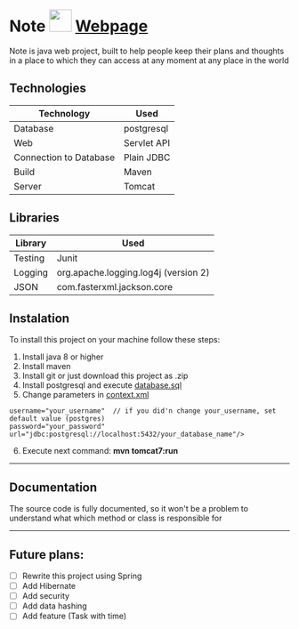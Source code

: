 # Note <image src="/Note/src/main/webapp/pictures/page.png"  width="40"> [Webpage](http://vps-37630.vps-default-host.net/main) 
Note is java web project, built to help people keep their plans and thoughts in a place to which they can access at any moment at any place in the world
## Technologies
Technology | Used
| --- | --- |
Database | postgresql
Web | Servlet API
Connection to Database | Plain JDBC
Build | Maven
Server | Tomcat

## Libraries
Library | Used
| --- | --- |
Testing | Junit
Logging | org.apache.logging.log4j (version 2)
JSON | com.fasterxml.jackson.core

## Instalation
To install this project on your machine follow these steps:
1) Install java 8 or higher
2) Install maven 
3) Install git or just download this project as .zip
4) Install postgresql and execute [database.sql](/Note/src/main/resources/database.sql)
5) Change parameters in [context.xml](/Note/src/main/tomcatconf/context.xml)
````
username="your_username"  // if you did'n change your_username, set default value (postgres)
password="your_password" 
url="jdbc:postgresql://localhost:5432/your_database_name"/>
````
6) Execute next command: **mvn tomcat7:run**    

----
## Documentation
The source code is fully documented, so it won't be a problem to understand what which method or class is responsible for 

----
## Future plans:
- [ ] Rewrite this project using Spring
- [ ] Add Hibernate
- [ ] Add security
- [ ] Add data hashing
- [ ] Add feature (Task with time)